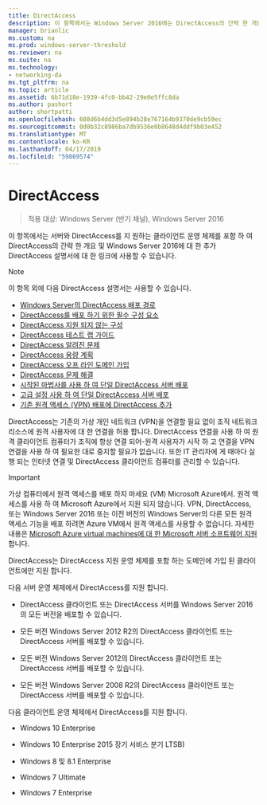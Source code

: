 ```yaml
---
title: DirectAccess
description: 이 항목에서는 Windows Server 2016에는 DirectAccess의 간략 한 개요에 사용할 수 있습니다.
manager: brianlic
ms.custom: na
ms.prod: windows-server-threshold
ms.reviewer: na
ms.suite: na
ms.technology:
- networking-da
ms.tgt_pltfrm: na
ms.topic: article
ms.assetid: 6b71d18e-1939-4fc0-bb42-29e0e5ffc8da
ms.author: pashort
author: shortpatti
ms.openlocfilehash: 608d6b4dd3d5e894b28e767164b9370de9cb59ec
ms.sourcegitcommit: 0d0b32c8986ba7db9536e0b8648d4ddf9b03e452
ms.translationtype: MT
ms.contentlocale: ko-KR
ms.lasthandoff: 04/17/2019
ms.locfileid: "59869574"
---
```

# <a name="directaccess"></a>DirectAccess

>적용 대상: Windows Server (반기 채널), Windows Server 2016

이 항목에서는 서버와 DirectAccess를 지 원하는 클라이언트 운영 체제를 포함 하 여 DirectAccess의 간략 한 개요 및 Windows Server 2016에 대 한 추가 DirectAccess 설명서에 대 한 링크에 사용할 수 있습니다.  
  
> [!NOTE]  
> 이 항목 외에 다음 DirectAccess 설명서는 사용할 수 있습니다.  
>   
> -   [Windows Server의 DirectAccess 배포 경로](DirectAccess-Deployment-Paths-in-Windows-Server.md)  
> -   [DirectAccess를 배포 하기 위한 필수 구성 요소](Prerequisites-for-Deploying-DirectAccess.md)  
> -   [DirectAccess 지원 되지 않는 구성](DirectAccess-Unsupported-Configurations.md)  
> -   [DirectAccess 테스트 랩 가이드](DirectAccess-Test-Lab-Guides.md)  
> -   [DirectAccess 알려진 문제](DirectAccess-Known-Issues.md)  
> -   [DirectAccess 용량 계획](DirectAccess-Capacity-Planning.md) 
> -   [DirectAccess 오프 라인 도메인 가입](DirectAccess-Offline-Domain-Join.md)  
> -   [DirectAccess 문제 해결](Troubleshooting-DirectAccess.md)  
> -   [시작된 마법사를 사용 하 여 단일 DirectAccess 서버 배포](single-server-wizard/Deploy-a-Single-DirectAccess-Server-Using-the-Getting-Started-Wizard.md)  
> -   [고급 설정 사용 하 여 단일 DirectAccess 서버 배포](single-server-advanced/Deploy-a-Single-DirectAccess-Server-with-Advanced-Settings.md)  
> -   [기존 원격 액세스 (VPN) 배포에 DirectAccess 추가](add-to-existing-vpn/Add-DirectAccess-to-an-Existing-Remote-Access-VPN-Deployment.md)  
  
DirectAccess는 기존의 가상 개인 네트워크 (VPN)을 연결할 필요 없이 조직 네트워크 리소스에 원격 사용자에 대 한 연결을 허용 합니다. DirectAccess 연결을 사용 하 여 원격 클라이언트 컴퓨터가 조직에 항상 연결 되어-원격 사용자가 시작 하 고 연결을 VPN 연결을 사용 하 여 필요한 대로 중지할 필요가 없습니다. 또한 IT 관리자에 게 때마다 실행 되는 인터넷 연결 및 DirectAccess 클라이언트 컴퓨터를 관리할 수 있습니다.

>[!IMPORTANT]
>가상 컴퓨터에서 원격 액세스를 배포 하지 마세요 \(VM\) Microsoft Azure에서. 원격 액세스를 사용 하 여 Microsoft Azure에서 지원 되지 않습니다. VPN, DirectAccess, 또는 Windows Server 2016 또는 이전 버전의 Windows Server의 다른 모든 원격 액세스 기능을 배포 하려면 Azure VM에서 원격 액세스를 사용할 수 없습니다. 자세한 내용은 [Microsoft Azure virtual machines에 대 한 Microsoft 서버 소프트웨어 지원](https://support.microsoft.com/help/2721672/microsoft-server-software-support-for-microsoft-azure-virtual-machines)합니다.
  
DirectAccess는 DirectAccess 지원 운영 체제를 포함 하는 도메인에 가입 된 클라이언트에만 지원 합니다.  
  
다음 서버 운영 체제에서 DirectAccess를 지원 합니다.  
  
-   DirectAccess 클라이언트 또는 DirectAccess 서버를 Windows Server 2016의 모든 버전을 배포할 수 있습니다.  
  
-   모든 버전 Windows Server 2012 R2의 DirectAccess 클라이언트 또는 DirectAccess 서버를 배포할 수 있습니다.  
  
-   모든 버전 Windows Server 2012의 DirectAccess 클라이언트 또는 DirectAccess 서버를 배포할 수 있습니다.  
  
-   모든 버전 Windows Server 2008 R2의 DirectAccess 클라이언트 또는 DirectAccess 서버를 배포할 수 있습니다.  
  
다음 클라이언트 운영 체제에서 DirectAccess를 지원 합니다.  
  
-   Windows 10 Enterprise  
  
-   Windows 10 Enterprise 2015 장기 서비스 분기 LTSB)  
  
-   Windows 8 및 8.1 Enterprise  
  
-   Windows 7 Ultimate  
  
-   Windows 7 Enterprise
